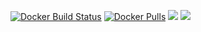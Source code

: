 [![Docker Build Status](https://img.shields.io/docker/build/j2ghz/customarmory.svg)](https://hub.docker.com/r/j2ghz/customarmory/builds/)
[![Docker Pulls](https://img.shields.io/docker/pulls/j2ghz/customarmory.svg)](https://hub.docker.com/r/j2ghz/customarmory/)
[![](https://images.microbadger.com/badges/image/j2ghz/customarmory.svg)](https://microbadger.com/images/j2ghz/customarmory "Get your own image badge on microbadger.com")
[![](https://images.microbadger.com/badges/version/j2ghz/customarmory.svg)](https://microbadger.com/images/j2ghz/customarmory "Get your own version badge on microbadger.com")
